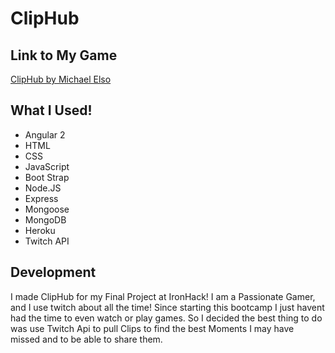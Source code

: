 # ClipHub


## Link to My Game

[ClipHub by Michael Elso](www.cliphub.stream)


## What I Used!

* Angular 2
* HTML
* CSS
* JavaScript
* Boot Strap
* Node.JS
* Express
* Mongoose
* MongoDB
* Heroku
* Twitch API


## Development

I made ClipHub for my Final Project at IronHack! I am a Passionate Gamer, and I use twitch about all the time! Since starting this bootcamp I just havent had the time to even watch or play games. So I decided the best thing to do was use Twitch Api to pull Clips to find the best Moments I may have missed and to be able to share them.
